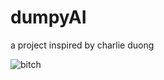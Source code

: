 # dumpyAI

a project inspired by charlie duong

![bitch](https://user-images.githubusercontent.com/19739712/183295793-ccc960f9-60e9-4f20-9a04-dc34e7438bdc.jpeg)
